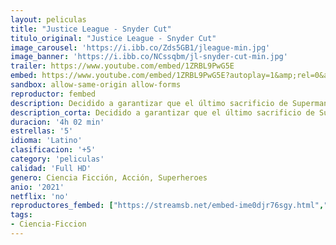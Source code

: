 ```yaml
---
layout: peliculas
title: "Justice League - Snyder Cut"
titulo_original: "Justice League - Snyder Cut"
image_carousel: 'https://i.ibb.co/Zds5GB1/jleague-min.jpg'
image_banner: 'https://i.ibb.co/NCssqbm/jl-snyder-cut-min.jpg'
trailer: https://www.youtube.com/embed/1ZRBL9PwG5E
embed: https://www.youtube.com/embed/1ZRBL9PwG5E?autoplay=1&amp;rel=0&amp;hd=1&border=0&wmode=opaque&enablejsapi=1&modestbranding=1&controls=1&showinfo=0
sandbox: allow-same-origin allow-forms
reproductor: fembed
description: Decidido a garantizar que el último sacrificio de Superman no fuera en vano, Bruce Wayne alinea fuerzas con Diana Prince con planes de reclutar un equipo de metahumanos para proteger al mundo de una amenaza inminente de proporciones catastróficas. La tarea resulta más difícil de lo que Bruce imaginaba, ya que cada uno de los reclutas debe enfrentarse a los demonios de su propio pasado para trascender lo que los ha frenado, permitiéndoles unirse y finalmente formar una liga de héroes sin precedentes. Ahora unidos, Batman, Wonder Woman, Aquaman, Cyborg y The Flash pueden ser demasiado tarde para salvar al planeta de Steppenwolf, DeSaad y Darkseid y sus terribles intenciones.
description_corta: Decidido a garantizar que el último sacrificio de Superman no fuera en vano, Bruce Wayne alinea fuerzas con Diana Prince con planes de reclutar un equipo de metahumanos para proteger al mundo de una amenaza inminente de...
duracion: '4h 02 min'
estrellas: '5'
idioma: 'Latino'
clasificacion: '+5'
category: 'peliculas'
calidad: 'Full HD'
genero: Ciencia Ficción, Acción, Superheroes
anio: '2021'
netflix: 'no'
reproductores_fembed: ["https://streamsb.net/embed-ime0djr76sgy.html","Latino","https://uqload.com/embed-4t5mxzaaqwld.html","Latino","https://uqload.com/embed-q2e46yf49yp3.html","Latino","https://www.fembed.com/v/np6m3f2p4pwd6x8","Latino","https://www.fembed.com/v/13j4dijk4zqyx7q","Latino","https://mstream.tech/n73a7mljgz6j","Latino","https://www.fembed.com/v/x8p3pu5kj1lj70r","Latino","https://api.cuevana3.io/ir/goto_ddh.php?h=cHdlSGU2VjczUUVPODNNUXI0UWVpTEk3SGFLbjZaWUNQdStvVGEzUGc4NEhZMTJmZit0Tm45V1B1SmRwNDJ4S29oOXQ2aWtGYmFoYnI2VCs4QWFDRkxOcm1nZjhXYmdLNktTYXpHeVlybnpobnBPZEJ6WDlsMVhLRkVlQlcwZ3VuNDdSbnVVT2FSQ1dCMStFaWQrem9BPT0","Latino","https://www.fembed.com/v/1y1x2hjk4r-gz6j","Latino","https://kplayer.animekao.club/embed.php?data=78I4d/83ByqVZBZKJ+4RjzZnIVvNelR7buNTYm1XNtwYg1k7KQBO1rXU7AR6Clk4KxKtAcJyOdxSMyG3p/qwd35Jf/NJphoPtFIr7TzbZWSKFQO+g1ar65uoISNd+UkndDrJ0aX8/qNBj/9FuNRRQincV2FLI5YMsD5HnAWVvJ3IMnjnd1RFRbieulAMa6C7I/XeRhHyXH4488kkpjVQeryLnY7jrR0kETEZ07efJO4JqSW7jrH8kdD/Lg0wyG4q3LeiLeN6wVMAVR3Yp++E/pA7+WXBy9gQeC4Zhhqlaz0b1nuRfG85OijumFItguRW5E0GEGGofnewQ5u7tUR3dRGECvghr7F3c/6P4YDbzNV8UM+jEaWeAw0=","Latino"]
tags:
- Ciencia-Ficcion
---
```



 







